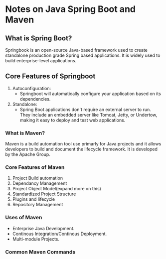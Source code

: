# Notes on Java Spring Boot and Maven

## What is Spring Boot?
Springbook is an open-source Java-based framework used to create standalone production grade Spring based applications. It is widely used to build enterprise-level applications. 

## **Core Features of Springboot**
1. Autoconfiguration:
	- Springboot will automatically configure your application based on its dependencies. 
2. Standalone:
	- Spring Boot applications don't require an external server to run. They include an embedded server like Tomcat, Jetty, or Undertow, making it easy to deploy and test web applications. 


### What is Maven?
Maven is a build automation tool use primarly for Java projects and it allows developers to build and document the lifecycle framework. It is developed by the Apache Group.
### Core Features of Maven
1. Project Build automation
2. Dependancy Management
3. Project Object Model(expand more on this)
4. Standardized Project Structure
5. Plugins and lifecycle
6. Repository Management

### Uses of Maven
- Enterprise Java Development.
- Continous Integration/Continous Deployment.
- Multi-module Projects. 

### Common Maven Commands